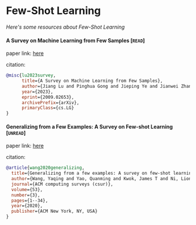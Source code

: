 # Few-Shot Learning
*Here's some resources about Few-Shot Learning*


#### A Survey on Machine Learning from Few Samples [`READ`]
paper link: [here](https://arxiv.org/pdf/2009.02653)

citation: 
```bibtex
@misc{lu2023survey,
      title={A Survey on Machine Learning from Few Samples}, 
      author={Jiang Lu and Pinghua Gong and Jieping Ye and Jianwei Zhang and Changshui Zhang},
      year={2023},
      eprint={2009.02653},
      archivePrefix={arXiv},
      primaryClass={cs.LG}
}
```

#### Generalizing from a Few Examples: A Survey on Few-shot Learning [`UNREAD`]
paper link: [here](https://arxiv.org/pdf/1904.05046.pdf)

citation: 
```bibtex
@article{wang2020generalizing,
  title={Generalizing from a few examples: A survey on few-shot learning},
  author={Wang, Yaqing and Yao, Quanming and Kwok, James T and Ni, Lionel M},
  journal={ACM computing surveys (csur)},
  volume={53},
  number={3},
  pages={1--34},
  year={2020},
  publisher={ACM New York, NY, USA}
}
```
